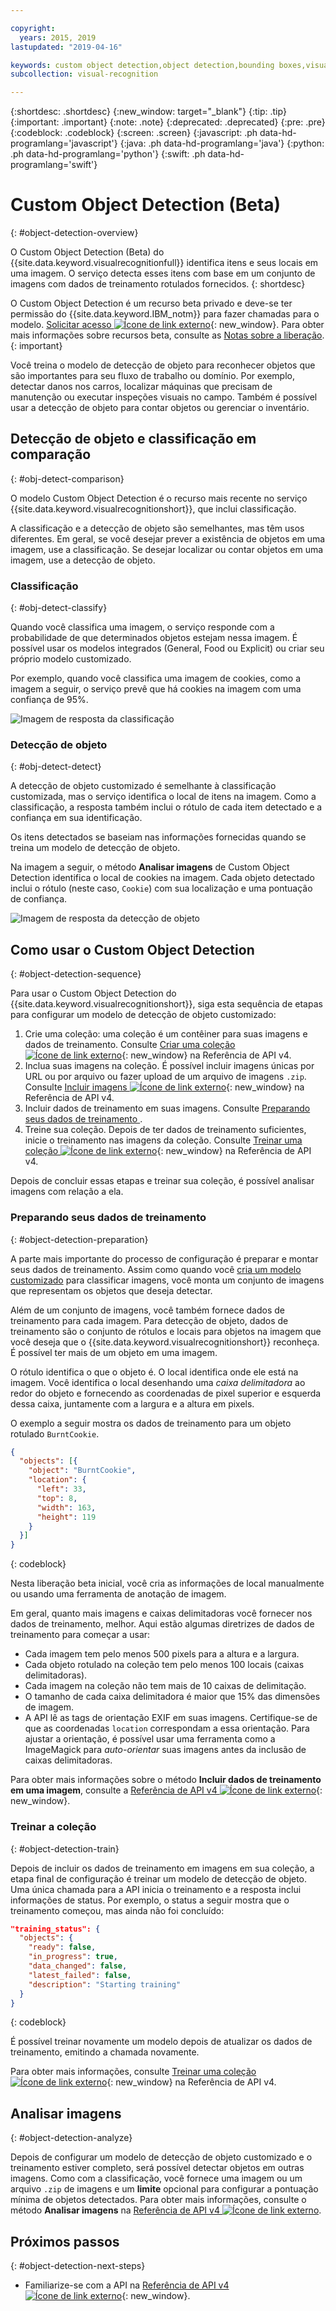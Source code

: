 ```yaml
---

copyright:
  years: 2015, 2019
lastupdated: "2019-04-16"

keywords: custom object detection,object detection,bounding boxes,visual inspection
subcollection: visual-recognition

---
```


{:shortdesc: .shortdesc}
{:new_window: target="_blank"}
{:tip: .tip}
{:important: .important}
{:note: .note}
{:deprecated: .deprecated}
{:pre: .pre}
{:codeblock: .codeblock}
{:screen: .screen}
{:javascript: .ph data-hd-programlang='javascript'}
{:java: .ph data-hd-programlang='java'}
{:python: .ph data-hd-programlang='python'}
{:swift: .ph data-hd-programlang='swift'}

# Custom Object Detection (Beta)
{: #object-detection-overview}

O Custom Object Detection (Beta) do {{site.data.keyword.visualrecognitionfull}} identifica itens e seus locais em uma imagem. O serviço detecta esses itens com base em um conjunto de imagens com dados de treinamento rotulados fornecidos.
{: shortdesc}

O Custom Object Detection é um recurso beta privado e deve-se ter permissão do {{site.data.keyword.IBM_notm}} para fazer chamadas para o modelo. [Solicitar acesso ![Ícone de link externo](../../icons/launch-glyph.svg "Ícone de link externo")](https://datasciencex.typeform.com/to/c70Ak5){: new_window}. Para obter mais informações sobre recursos beta, consulte as [Notas sobre a liberação](/docs/services/visual-recognition?topic=visual-recognition-release-notes#beta).
{: important}

Você treina o modelo de detecção de objeto para reconhecer objetos que são importantes para seu fluxo de trabalho ou domínio. Por exemplo, detectar danos nos carros, localizar máquinas que precisam de manutenção ou executar inspeções visuais no campo. Também é possível usar a detecção de objeto para contar objetos ou gerenciar o inventário.

## Detecção de objeto e classificação em comparação
{: #obj-detect-comparison}

O modelo Custom Object Detection é o recurso mais recente no serviço {{site.data.keyword.visualrecognitionshort}}, que inclui classificação.

A classificação e a detecção de objeto são semelhantes, mas têm usos diferentes. Em geral, se você desejar prever a existência de objetos em uma imagem, use a classificação. Se desejar localizar ou contar objetos em uma imagem, use a detecção de objeto.

### Classificação
{: #obj-detect-classify}

Quando você classifica uma imagem, o serviço responde com a probabilidade de que determinados objetos estejam nessa imagem. É possível usar os modelos integrados (General, Food ou Explicit) ou criar seu próprio modelo customizado.

Por exemplo, quando você classifica uma imagem de cookies, como a imagem a seguir, o serviço prevê que há cookies na imagem com uma confiança de 95%.

![Imagem de resposta da classificação](images/cookies-tag.png "Uma imagem para mostrar classificação")

### Detecção de objeto
{: #obj-detect-detect}

A detecção de objeto customizado é semelhante à classificação customizada, mas o serviço identifica o local de itens na imagem. Como a classificação, a resposta também inclui o rótulo de cada item detectado e a confiança em sua identificação.

Os itens detectados se baseiam nas informações fornecidas quando se treina um modelo de detecção de objeto.

Na imagem a seguir, o método **Analisar imagens** de Custom Object Detection identifica o local de cookies na imagem. Cada objeto detectado inclui o rótulo (neste caso, `Cookie`) com sua localização e uma pontuação de confiança.

![Imagem de resposta da detecção de objeto](images/cookies-bbox.png "Uma imagem para mostrar a detecção de objeto")

## Como usar o Custom Object Detection
{: #object-detection-sequence}

Para usar o Custom Object Detection do {{site.data.keyword.visualrecognitionshort}}, siga esta sequência de etapas para configurar um modelo de detecção de objeto customizado:

1.  Crie uma coleção: uma coleção é um contêiner para suas imagens e dados de treinamento. Consulte [Criar uma coleção ![Ícone de link externo](../../icons/launch-glyph.svg "Ícone de link externo")](https://{DomainName}/apidocs/visual-recognition-v4#create-a-collection){: new_window} na Referência de API v4.
1.  Inclua suas imagens na coleção. É possível incluir imagens únicas por URL ou por arquivo ou fazer upload de um arquivo de imagens `.zip`. Consulte [Incluir imagens ![Ícone de link externo](../../icons/launch-glyph.svg "Ícone de link externo")](https://{DomainName}/apidocs/visual-recognition-v4#add-images){: new_window} na Referência de API v4.
1.  Incluir dados de treinamento em suas imagens. Consulte  [ Preparando seus dados de treinamento ](#object-detection-preparation).
1.  Treine sua coleção. Depois de ter dados de treinamento suficientes, inicie o treinamento nas imagens da coleção. Consulte [Treinar uma coleção ![Ícone de link externo](../../icons/launch-glyph.svg "Ícone de link externo")](https://{DomainName}/apidocs/visual-recognition-v4#train-a-collection){: new_window} na Referência de API v4.

Depois de concluir essas etapas e treinar sua coleção, é possível analisar imagens com relação a ela.

### Preparando seus dados de treinamento
{: #object-detection-preparation}

A parte mais importante do processo de configuração é preparar e montar seus dados de treinamento. Assim como quando você [cria um modelo customizado](/docs/services/visual-recognition?topic=visual-recognition-tutorial-custom-classifier#tutorial-custom-classifier) para classificar imagens, você monta um conjunto de imagens que representam os objetos que deseja detectar.

Além de um conjunto de imagens, você também fornece dados de treinamento para cada imagem. Para detecção de objeto, dados de treinamento são o conjunto de rótulos e locais para objetos na imagem que você deseja que o {{site.data.keyword.visualrecognitionshort}} reconheça. É possível ter mais de um objeto em uma imagem.

O rótulo identifica o que o objeto é. O local identifica onde ele está na imagem. Você identifica o local desenhando uma _caixa delimitadora_ ao redor do objeto e fornecendo as coordenadas de pixel superior e esquerda dessa caixa, juntamente com a largura e a altura em pixels.

O exemplo a seguir mostra os dados de treinamento para um objeto rotulado `BurntCookie`.

```json
{
  "objects": [{
    "object": "BurntCookie",
    "location": {
      "left": 33,
      "top": 8,
      "width": 163,
      "height": 119
    }
  }]
}
```
{: codeblock}

Nesta liberação beta inicial, você cria as informações de local manualmente ou usando uma ferramenta de anotação de imagem.

Em geral, quanto mais imagens e caixas delimitadoras você fornecer nos dados de treinamento, melhor. Aqui estão algumas diretrizes de dados de treinamento para começar a usar:

- Cada imagem tem pelo menos 500 pixels para a altura e a largura.
- Cada objeto rotulado na coleção tem pelo menos 100 locais (caixas delimitadoras).
- Cada imagem na coleção não tem mais de 10 caixas de delimitação.
- O tamanho de cada caixa delimitadora é maior que 15% das dimensões de imagem.
- A API lê as tags de orientação EXIF em suas imagens. Certifique-se de que as coordenadas `location` correspondam a essa orientação. Para ajustar a orientação, é possível usar uma ferramenta como a ImageMagick para _auto-orientar_ suas imagens antes da inclusão de caixas delimitadoras.

Para obter mais informações sobre o método **Incluir dados de treinamento em uma imagem**, consulte a [Referência de API v4 ![Ícone de link externo](../../icons/launch-glyph.svg "Ícone de link externo")](https://{DomainName}/apidocs/visual-recognition-v4#add-training-data-to-an-image){: new_window}.

### Treinar a coleção
{: #object-detection-train}

Depois de incluir os dados de treinamento em imagens em sua coleção, a etapa final de configuração é treinar um modelo de detecção de objeto. Uma única chamada para a API inicia o treinamento e a resposta inclui informações de status. Por exemplo, o status a seguir mostra que o treinamento começou, mas ainda não foi concluído:

```json
"training_status": {
  "objects": {
    "ready": false,
    "in_progress": true,
    "data_changed": false,
    "latest_failed": false,
    "description": "Starting training"
  }
}
```
{: codeblock}

É possível treinar novamente um modelo depois de atualizar os dados de treinamento, emitindo a chamada novamente.

Para obter mais informações, consulte [Treinar uma coleção ![Ícone de link externo](../../icons/launch-glyph.svg "Ícone de link externo")](https://{DomainName}/apidocs/visual-recognition-v4#train-a-collection){: new_window} na Referência de API v4.

## Analisar imagens
{: #object-detection-analyze}

Depois de configurar um modelo de detecção de objeto customizado e o treinamento estiver completo, será possível detectar objetos em outras imagens. Como com a classificação, você fornece uma imagem ou um arquivo `.zip` de imagens e um **limite** opcional para configurar a pontuação mínima de objetos detectados. Para obter mais informações, consulte o método **Analisar imagens** na [Referência de API v4 ![Ícone de link externo](../../icons/launch-glyph.svg "Ícone de link externo")](https://{DomainName}/apidocs/visual-recognition-v4#analyze-images).

## Próximos passos
{: #object-detection-next-steps}

- Familiarize-se com a API na [Referência de API v4 ![Ícone de link externo](../../icons/launch-glyph.svg "Ícone de link externo")](https://{DomainName}/apidocs/visual-recognition-v4){: new_window}.
